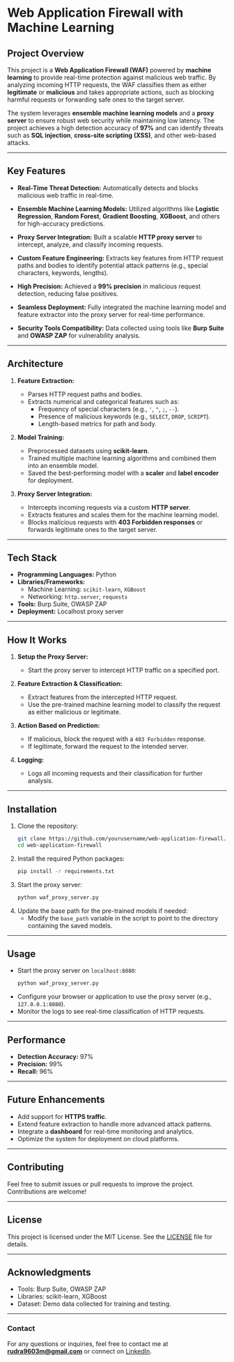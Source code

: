 # Web Application Firewall with Machine Learning

## Project Overview
This project is a **Web Application Firewall (WAF)** powered by **machine learning** to provide real-time protection against malicious web traffic. By analyzing incoming HTTP requests, the WAF classifies them as either **legitimate** or **malicious** and takes appropriate actions, such as blocking harmful requests or forwarding safe ones to the target server.

The system leverages **ensemble machine learning models** and a **proxy server** to ensure robust web security while maintaining low latency. The project achieves a high detection accuracy of **97%** and can identify threats such as **SQL injection**, **cross-site scripting (XSS)**, and other web-based attacks.

---

## Key Features
- **Real-Time Threat Detection:**
  Automatically detects and blocks malicious web traffic in real-time.

- **Ensemble Machine Learning Models:**
  Utilized algorithms like **Logistic Regression**, **Random Forest**, **Gradient Boosting**, **XGBoost**, and others for high-accuracy predictions.

- **Proxy Server Integration:**
  Built a scalable **HTTP proxy server** to intercept, analyze, and classify incoming requests.

- **Custom Feature Engineering:**
  Extracts key features from HTTP request paths and bodies to identify potential attack patterns (e.g., special characters, keywords, lengths).

- **High Precision:**
  Achieved a **99% precision** in malicious request detection, reducing false positives.

- **Seamless Deployment:**
  Fully integrated the machine learning model and feature extractor into the proxy server for real-time performance.

- **Security Tools Compatibility:**
  Data collected using tools like **Burp Suite** and **OWASP ZAP** for vulnerability analysis.

---

## Architecture
1. **Feature Extraction:**
   - Parses HTTP request paths and bodies.
   - Extracts numerical and categorical features such as:
     - Frequency of special characters (e.g., `'`, `"`, `;`, `--`).
     - Presence of malicious keywords (e.g., `SELECT`, `DROP`, `SCRIPT`).
     - Length-based metrics for path and body.

2. **Model Training:**
   - Preprocessed datasets using **scikit-learn**.
   - Trained multiple machine learning algorithms and combined them into an ensemble model.
   - Saved the best-performing model with a **scaler** and **label encoder** for deployment.

3. **Proxy Server Integration:**
   - Intercepts incoming requests via a custom **HTTP server**.
   - Extracts features and scales them for the machine learning model.
   - Blocks malicious requests with **403 Forbidden responses** or forwards legitimate ones to the target server.

---

## Tech Stack
- **Programming Languages:** Python
- **Libraries/Frameworks:**
  - Machine Learning: `scikit-learn`, `XGBoost`
  - Networking: `http.server`, `requests`
- **Tools:** Burp Suite, OWASP ZAP
- **Deployment:** Localhost proxy server

---

## How It Works
1. **Setup the Proxy Server:**
   - Start the proxy server to intercept HTTP traffic on a specified port.

2. **Feature Extraction & Classification:**
   - Extract features from the intercepted HTTP request.
   - Use the pre-trained machine learning model to classify the request as either malicious or legitimate.

3. **Action Based on Prediction:**
   - If malicious, block the request with a `403 Forbidden` response.
   - If legitimate, forward the request to the intended server.

4. **Logging:**
   - Logs all incoming requests and their classification for further analysis.

---

## Installation
1. Clone the repository:
   ```bash
   git clone https://github.com/yourusername/web-application-firewall.git
   cd web-application-firewall
   ```
2. Install the required Python packages:
   ```bash
   pip install -r requirements.txt
   ```
3. Start the proxy server:
   ```bash
   python waf_proxy_server.py
   ```
4. Update the base path for the pre-trained models if needed:
   - Modify the `base_path` variable in the script to point to the directory containing the saved models.

---

## Usage
- Start the proxy server on `localhost:8080`:
  ```bash
  python waf_proxy_server.py
  ```
- Configure your browser or application to use the proxy server (e.g., `127.0.0.1:8080`).
- Monitor the logs to see real-time classification of HTTP requests.

---

## Performance
- **Detection Accuracy:** 97%
- **Precision:** 99%
- **Recall:** 96%

---

## Future Enhancements
- Add support for **HTTPS traffic**.
- Extend feature extraction to handle more advanced attack patterns.
- Integrate a **dashboard** for real-time monitoring and analytics.
- Optimize the system for deployment on cloud platforms.

---

## Contributing
Feel free to submit issues or pull requests to improve the project. Contributions are welcome!

---

## License
This project is licensed under the MIT License. See the [LICENSE](LICENSE) file for details.

---

## Acknowledgments
- Tools: Burp Suite, OWASP ZAP
- Libraries: scikit-learn, XGBoost
- Dataset: Demo data collected for training and testing.

---

### Contact
For any questions or inquiries, feel free to contact me at **rudra9603m@gmail.com** or connect on [LinkedIn](www.linkedin.com/in/rudra-kumar-a5ba44243).

